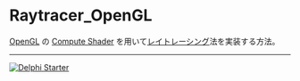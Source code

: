 ﻿# Raytracer_OpenGL
[OpenGL](https://ja.wikipedia.org/wiki/OpenGL) の [Compute Shader](https://www.khronos.org/opengl/wiki/Compute_Shader) を用いて[レイトレーシング](https://ja.wikipedia.org/wiki/レイトレーシング)法を実装する方法。

----

[![Delphi Starter](http://img.en25.com/EloquaImages/clients/Embarcadero/%7B063f1eec-64a6-4c19-840f-9b59d407c914%7D_dx-starter-bn159.png)](https://www.embarcadero.com/jp/products/delphi/starter)
